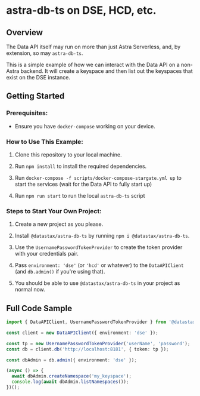 # astra-db-ts on DSE, HCD, etc.

## Overview

The Data API itself may run on more than just Astra Serverless, and, by extension, so may `astra-db-ts`.

This is a simple example of how we can interact with the Data API on a non-Astra backend. It will create a keyspace
and then list out the keyspaces that exist on the DSE instance.

## Getting Started

### Prerequisites:

- Ensure you have `docker-compose` working on your device.

### How to Use This Example:

1. Clone this repository to your local machine.

2. Run `npm install` to install the required dependencies.

3. Run `docker-compose -f scripts/docker-compose-stargate.yml up` to start the services (wait for the Data API to fully start up)

4. Run `npm run start` to run the local `astra-db-ts` script

### Steps to Start Your Own Project:

1. Create a new project as you please.

2. Install `@datastax/astra-db-ts` by running `npm i @datastax/astra-db-ts`.

3. Use the `UsernamePasswordTokenProvider` to create the token provider with your credentials pair.

4. Pass `environment: 'dse'` (or `'hcd'` or whatever) to the `DataAPIClient` (and `db.admin()` if you're using that).

5. You should be able to use `@datastax/astra-db-ts` in your project as normal now.

## Full Code Sample

```ts
import { DataAPIClient, UsernamePasswordTokenProvider } from '@datastax/astra-db-ts';

const client = new DataAPIClient({ environment: 'dse' });

const tp = new UsernamePasswordTokenProvider('userName', 'password');
const db = client.db('http://localhost:8181', { token: tp });

const dbAdmin = db.admin({ environment: 'dse' });

(async () => {
  await dbAdmin.createNamespace('my_keyspace');
  console.log(await dbAdmin.listNamespaces());
})();
```
